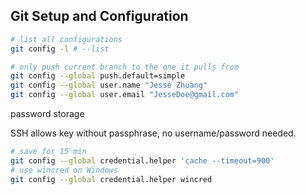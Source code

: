 ## Git Setup and Configuration

```bash
# list all configurations
git config -l # --list
```

```bash
# only push current branch to the one it pulls from
git config --global push.default=simple
git config --global user.name "Jesse Zhuang"
git config --global user.email "JesseDoe@gmail.com"
```
password storage

SSH allows key without passphrase, no username/password needed.
```bash
# save for 15 min
git config --global credential.helper 'cache --timeout=900'
# use wincred on Windows
git config --global credential.helper wincred
```
